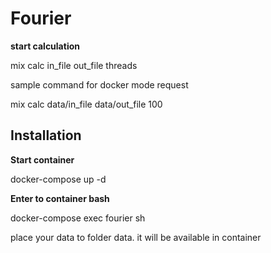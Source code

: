 # Fourier

**start calculation**

mix calc in_file out_file threads

sample command for docker mode request

mix calc data/in_file data/out_file 100

## Installation

**Start container**

docker-compose up -d

**Enter to container bash**

docker-compose exec fourier sh

place your data to folder data. it will be available in container
